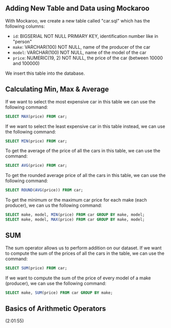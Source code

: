 
## Adding New Table and Data using Mockaroo ##
With Mockaroo, we create a new table called "car.sql" which has the following columns:

- `id`: BIGSERIAL NOT NULL PRIMARY KEY, identification number like in "person"
- `make`: VARCHAR(100) NOT NULL, name of the producer of the car
- `model`: VARCHAR(100) NOT NULL, name of the model of the car
- `price`: NUMERIC(19, 2) NOT NULL, the price of the car (between 10000 and 100000)

We insert this table into the database.

## Calculating Min, Max & Average ##
If we want to select the most expensive car in this table we can use the following command:

```sql
SELECT MAX(price) FROM car;
```

If we want to select the least expensive car in this table instead, we can use the following command:

```sql
SELECT MIN(price) FROM car;
```

To get the average of the price of all the cars in this table, we can use the command:

```sql
SELECT AVG(price) FROM car;
```

To get the rounded average price of all the cars in this table, we can use the following command:

```sql
SELECT ROUND(AVG(price)) FROM car;
```

To get the minimum or the maximum car price for each make (each producer), we can us the following command:

```sql
SELECT make, model, MIN(price) FROM car GROUP BY make, model;
SELECT make, model, MAX(price) FROM car GROUP BY make, model;
```

## SUM ##
The sum operator allows us to perform addition on our dataset. If we want to compute the sum of the prices of all the cars in the table, we can use the command:

```sql
SELECT SUM(price) FROM car;
```

If we want to compute the sum of the price of every model of a make (producer), we can use the following command:

```sql
SELECT make, SUM(price) FROM car GROUP BY make;
```

## Basics of Arithmetic Operators ##
(2:01:55)